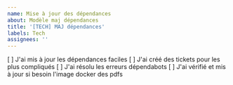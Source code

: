 ```yaml
---
name: Mise à jour des dépendances
about: Modèle maj dépendances
title: '[TECH] MAJ dépendances'
labels: Tech
assignees: ''
---
```


[ ] J'ai mis à jour les dépendances faciles
[ ] J'ai créé des tickets pour les plus compliqués
[ ] J'ai résolu les erreurs dépendabots
[ ] J'ai vérifié et mis à jour si besoin l'image docker des pdfs
